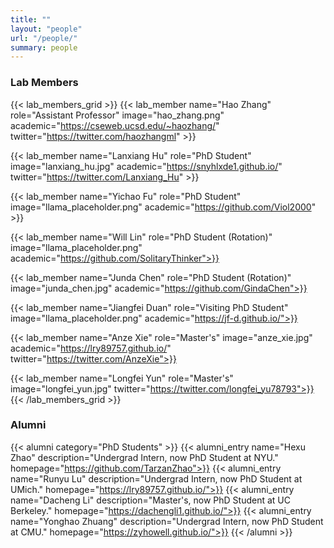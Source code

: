 ```yaml
---
title: ""
layout: "people"
url: "/people/"
summary: people
---
```


### Lab Members

{{< lab_members_grid >}}
{{< lab_member name="Hao Zhang" role="Assistant Professor" image="hao_zhang.png" academic="https://cseweb.ucsd.edu/~haozhang/" twitter="https://twitter.com/haozhangml" >}}

{{< lab_member name="Lanxiang Hu" role="PhD Student" image="lanxiang_hu.jpg" academic="https://snyhlxde1.github.io/" twitter="https://twitter.com/Lanxiang_Hu" >}}

{{< lab_member name="Yichao Fu" role="PhD Student" image="llama_placeholder.png" academic="https://github.com/Viol2000" >}}

{{< lab_member name="Will Lin" role="PhD Student (Rotation)" image="llama_placeholder.png" academic="https://github.com/SolitaryThinker">}}

{{< lab_member name="Junda Chen" role="PhD Student (Rotation)" image="junda_chen.jpg" academic="https://github.com/GindaChen">}}

{{< lab_member name="Jiangfei Duan" role="Visiting PhD Student" image="llama_placeholder.png" academic="https://jf-d.github.io/">}}

{{< lab_member name="Anze Xie" role="Master's" image="anze_xie.jpg" academic="https://lry89757.github.io/" twitter="https://twitter.com/AnzeXie">}}

{{< lab_member name="Longfei Yun" role="Master's" image="longfei_yun.jpg" twitter="https://twitter.com/longfei_yu78793">}}
{{< /lab_members_grid >}}

### Alumni

{{< alumni category="PhD Students" >}}
{{< alumni_entry name="Hexu Zhao" description="Undergrad Intern, now PhD Student at NYU." homepage="https://github.com/TarzanZhao">}}
{{< alumni_entry name="Runyu Lu" description="Undergrad Intern, now PhD Student at UMich." homepage="https://lry89757.github.io/">}}
{{< alumni_entry name="Dacheng Li" description="Master's, now PhD Student at UC Berkeley." homepage="https://dachengli1.github.io/">}}
{{< alumni_entry name="Yonghao Zhuang" description="Undergrad Intern, now PhD Student at CMU." homepage="https://zyhowell.github.io/">}}
{{< /alumni >}}
